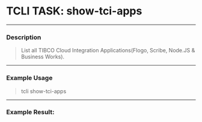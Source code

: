# TCLI TASK: show-tci-apps

---
### Description
> List all TIBCO Cloud Integration Applications(Flogo, Scribe, Node.JS & Business Works).

---
### Example Usage
> tcli show-tci-apps



---
### Example Result:
